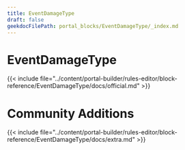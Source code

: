```yaml
---
title: EventDamageType
draft: false
geekdocFilePath: portal_blocks/EventDamageType/_index.md
---
```

# EventDamageType
{{< include file="../content/portal-builder/rules-editor/block-reference/EventDamageType/docs/official.md" >}}

# Community Additions

{{< include file="../content/portal-builder/rules-editor/block-reference/EventDamageType/docs/extra.md" >}}